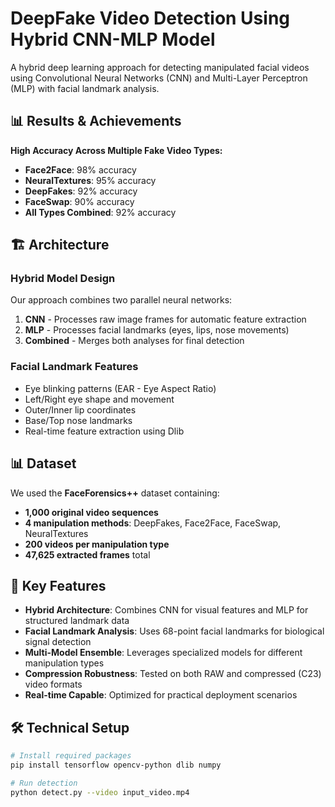 # DeepFake Video Detection Using Hybrid CNN-MLP Model

A hybrid deep learning approach for detecting manipulated facial videos using Convolutional Neural Networks (CNN) and Multi-Layer Perceptron (MLP) with facial landmark analysis.

## 📊 Results & Achievements

**High Accuracy Across Multiple Fake Video Types:**
- **Face2Face**: 98% accuracy
- **NeuralTextures**: 95% accuracy  
- **DeepFakes**: 92% accuracy
- **FaceSwap**: 90% accuracy
- **All Types Combined**: 92% accuracy

## 🏗️ Architecture

### Hybrid Model Design
Our approach combines two parallel neural networks:

1. **CNN** - Processes raw image frames for automatic feature extraction
2. **MLP** - Processes facial landmarks (eyes, lips, nose movements)  
3. **Combined** - Merges both analyses for final detection

### Facial Landmark Features
- Eye blinking patterns (EAR - Eye Aspect Ratio)
- Left/Right eye shape and movement
- Outer/Inner lip coordinates  
- Base/Top nose landmarks
- Real-time feature extraction using Dlib

## 📊 Dataset

We used the **FaceForensics++** dataset containing:
- **1,000 original video sequences**
- **4 manipulation methods**: DeepFakes, Face2Face, FaceSwap, NeuralTextures
- **200 videos per manipulation type**
- **47,625 extracted frames** total

## 🔬 Key Features

- **Hybrid Architecture**: Combines CNN for visual features and MLP for structured landmark data
- **Facial Landmark Analysis**: Uses 68-point facial landmarks for biological signal detection
- **Multi-Model Ensemble**: Leverages specialized models for different manipulation types
- **Compression Robustness**: Tested on both RAW and compressed (C23) video formats
- **Real-time Capable**: Optimized for practical deployment scenarios

## 🛠️ Technical Setup

```bash
# Install required packages
pip install tensorflow opencv-python dlib numpy

# Run detection
python detect.py --video input_video.mp4
